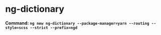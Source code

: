 # ng-dictionary
#### **Command**: `ng new ng-dictionary --package-manager=yarn --routing --style=scss --strict --prefix=ngd`
